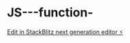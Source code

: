 # JS---function-

[Edit in StackBlitz next generation editor ⚡️](https://stackblitz.com/~/github.com/Natacha04/JS---function-)